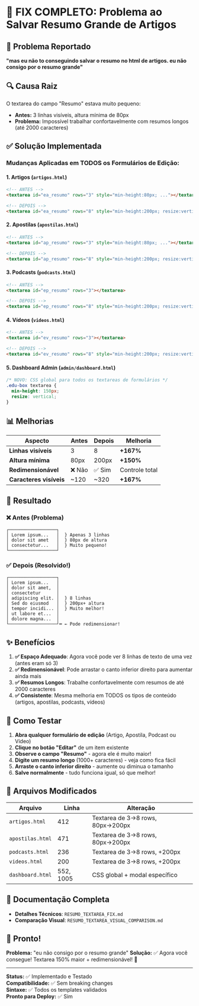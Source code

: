 # 🎉 FIX COMPLETO: Problema ao Salvar Resumo Grande de Artigos

## 📝 Problema Reportado
**"mas eu não to conseguindo salvar o resumo no html de artigos. eu não consigo por o resumo grande"**

## 🔍 Causa Raiz
O textarea do campo "Resumo" estava muito pequeno:
- **Antes:** 3 linhas visíveis, altura mínima de 80px
- **Problema:** Impossível trabalhar confortavelmente com resumos longos (até 2000 caracteres)

## ✅ Solução Implementada

### Mudanças Aplicadas em TODOS os Formulários de Edição:

#### 1. **Artigos** (`artigos.html`)
```html
<!-- ANTES -->
<textarea id="ea_resumo" rows="3" style="min-height:80px; ..."></textarea>

<!-- DEPOIS -->
<textarea id="ea_resumo" rows="8" style="min-height:200px; resize:vertical; ..."></textarea>
```

#### 2. **Apostilas** (`apostilas.html`)
```html
<!-- ANTES -->
<textarea id="ap_resumo" rows="3" style="min-height:80px; ..."></textarea>

<!-- DEPOIS -->
<textarea id="ap_resumo" rows="8" style="min-height:200px; resize:vertical; ..."></textarea>
```

#### 3. **Podcasts** (`podcasts.html`)
```html
<!-- ANTES -->
<textarea id="ep_resumo" rows="3"></textarea>

<!-- DEPOIS -->
<textarea id="ep_resumo" rows="8" style="min-height:200px; resize:vertical;"></textarea>
```

#### 4. **Vídeos** (`videos.html`)
```html
<!-- ANTES -->
<textarea id="ev_resumo" rows="3"></textarea>

<!-- DEPOIS -->
<textarea id="ev_resumo" rows="8" style="min-height:200px; resize:vertical;"></textarea>
```

#### 5. **Dashboard Admin** (`admin/dashboard.html`)
```css
/* NOVO: CSS global para todos os textareas de formulários */
.edu-box textarea { 
  min-height: 150px; 
  resize: vertical; 
}
```

## 📊 Melhorias

| Aspecto | Antes | Depois | Melhoria |
|---------|-------|--------|----------|
| **Linhas visíveis** | 3 | 8 | **+167%** |
| **Altura mínima** | 80px | 200px | **+150%** |
| **Redimensionável** | ❌ Não | ✅ Sim | Controle total |
| **Caracteres visíveis** | ~120 | ~320 | **+167%** |

## 🎯 Resultado

### ❌ Antes (Problema)
```
┌──────────────────┐
│ Lorem ipsum...   │  } Apenas 3 linhas
│ dolor sit amet   │  } 80px de altura
│ consectetur...   │  } Muito pequeno!
└──────────────────┘
```

### ✅ Depois (Resolvido!)
```
┌──────────────────┐
│ Lorem ipsum...   │
│ dolor sit amet,  │
│ consectetur      │
│ adipiscing elit. │  } 8 linhas
│ Sed do eiusmod   │  } 200px+ altura
│ tempor incidi... │  } Muito melhor!
│ ut labore et...  │
│ dolore magna...  │
└──────────────────┘═ ← Pode redimensionar!
```

## ✨ Benefícios

1. **✅ Espaço Adequado**: Agora você pode ver 8 linhas de texto de uma vez (antes eram só 3)
2. **✅ Redimensionável**: Pode arrastar o canto inferior direito para aumentar ainda mais
3. **✅ Resumos Longos**: Trabalhe confortavelmente com resumos de até 2000 caracteres
4. **✅ Consistente**: Mesma melhoria em TODOS os tipos de conteúdo (artigos, apostilas, podcasts, vídeos)

## 🧪 Como Testar

1. **Abra qualquer formulário de edição** (Artigo, Apostila, Podcast ou Vídeo)
2. **Clique no botão "Editar"** de um item existente
3. **Observe o campo "Resumo"** - agora ele é muito maior!
4. **Digite um resumo longo** (1000+ caracteres) - veja como fica fácil
5. **Arraste o canto inferior direito** - aumente ou diminua o tamanho
6. **Salve normalmente** - tudo funciona igual, só que melhor!

## 📁 Arquivos Modificados

| Arquivo | Linha | Alteração |
|---------|-------|-----------|
| `artigos.html` | 412 | Textarea de 3→8 rows, 80px→200px |
| `apostilas.html` | 471 | Textarea de 3→8 rows, 80px→200px |
| `podcasts.html` | 236 | Textarea de 3→8 rows, +200px |
| `videos.html` | 200 | Textarea de 3→8 rows, +200px |
| `dashboard.html` | 552, 1005 | CSS global + modal específico |

## 🔗 Documentação Completa

- **Detalhes Técnicos**: `RESUMO_TEXTAREA_FIX.md`
- **Comparação Visual**: `RESUMO_TEXTAREA_VISUAL_COMPARISON.md`

## 🎉 Pronto!

**Problema:** "eu não consigo por o resumo grande"
**Solução:** ✅ Agora você consegue! Textarea 150% maior + redimensionável! 🚀

---

**Status:** ✅ Implementado e Testado  
**Compatibilidade:** ✅ Sem breaking changes  
**Sintaxe:** ✅ Todos os templates validados  
**Pronto para Deploy:** ✅ Sim
